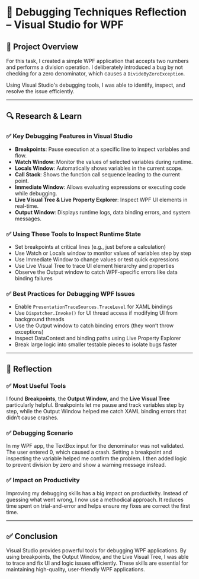 # 🐞 Debugging Techniques Reflection – Visual Studio for WPF

## 🎯 Project Overview

For this task, I created a simple WPF application that accepts two numbers and performs a division operation. I deliberately introduced a bug by not checking for a zero denominator, which causes a `DivideByZeroException`.

Using Visual Studio's debugging tools, I was able to identify, inspect, and resolve the issue efficiently.

---

## 🔍 Research & Learn

### ✅ Key Debugging Features in Visual Studio

- **Breakpoints**: Pause execution at a specific line to inspect variables and flow.
- **Watch Window**: Monitor the values of selected variables during runtime.
- **Locals Window**: Automatically shows variables in the current scope.
- **Call Stack**: Shows the function call sequence leading to the current point.
- **Immediate Window**: Allows evaluating expressions or executing code while debugging.
- **Live Visual Tree & Live Property Explorer**: Inspect WPF UI elements in real-time.
- **Output Window**: Displays runtime logs, data binding errors, and system messages.

### ✅ Using These Tools to Inspect Runtime State

- Set breakpoints at critical lines (e.g., just before a calculation)
- Use Watch or Locals window to monitor values of variables step by step
- Use Immediate Window to change values or test quick expressions
- Use Live Visual Tree to trace UI element hierarchy and properties
- Observe the Output window to catch WPF-specific errors like data binding failures

### ✅ Best Practices for Debugging WPF Issues

- Enable `PresentationTraceSources.TraceLevel` for XAML bindings
- Use `Dispatcher.Invoke()` for UI thread access if modifying UI from background threads
- Use the Output window to catch binding errors (they won’t throw exceptions)
- Inspect DataContext and binding paths using Live Property Explorer
- Break large logic into smaller testable pieces to isolate bugs faster

---

## 📝 Reflection

### ✅ Most Useful Tools

I found **Breakpoints**, the **Output Window**, and the **Live Visual Tree** particularly helpful. Breakpoints let me pause and track variables step by step, while the Output Window helped me catch XAML binding errors that didn’t cause crashes.

### ✅ Debugging Scenario

In my WPF app, the TextBox input for the denominator was not validated. The user entered 0, which caused a crash. Setting a breakpoint and inspecting the variable helped me confirm the problem. I then added logic to prevent division by zero and show a warning message instead.

### ✅ Impact on Productivity

Improving my debugging skills has a big impact on productivity. Instead of guessing what went wrong, I now use a methodical approach. It reduces time spent on trial-and-error and helps ensure my fixes are correct the first time.

---

## ✅ Conclusion

Visual Studio provides powerful tools for debugging WPF applications. By using breakpoints, the Output Window, and the Live Visual Tree, I was able to trace and fix UI and logic issues efficiently. These skills are essential for maintaining high-quality, user-friendly WPF applications.
